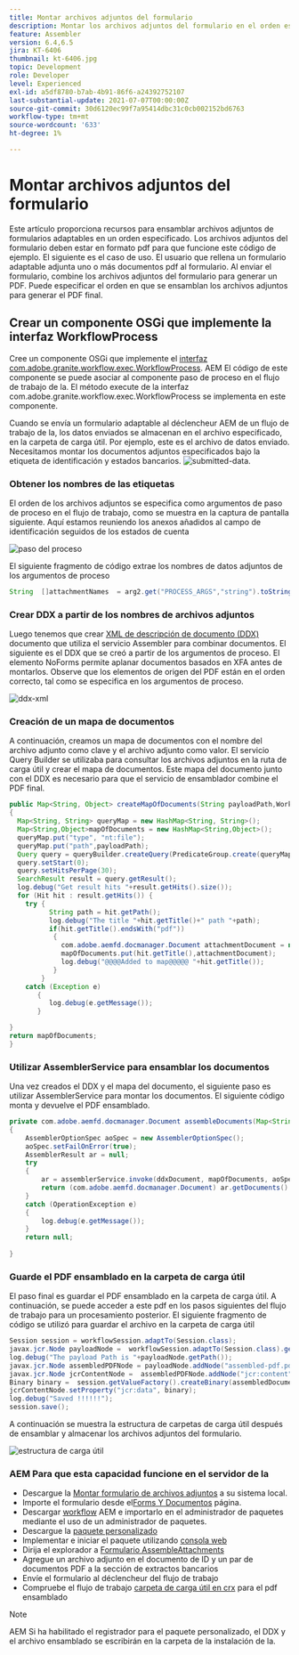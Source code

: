 ```yaml
---
title: Montar archivos adjuntos del formulario
description: Montar los archivos adjuntos del formulario en el orden especificado
feature: Assembler
version: 6.4,6.5
jira: KT-6406
thumbnail: kt-6406.jpg
topic: Development
role: Developer
level: Experienced
exl-id: a5df8780-b7ab-4b91-86f6-a24392752107
last-substantial-update: 2021-07-07T00:00:00Z
source-git-commit: 30d6120ec99f7a95414dbc31c0cb002152bd6763
workflow-type: tm+mt
source-wordcount: '633'
ht-degree: 1%

---
```


# Montar archivos adjuntos del formulario

Este artículo proporciona recursos para ensamblar archivos adjuntos de formularios adaptables en un orden especificado. Los archivos adjuntos del formulario deben estar en formato pdf para que funcione este código de ejemplo. El siguiente es el caso de uso.
El usuario que rellena un formulario adaptable adjunta uno o más documentos pdf al formulario.
Al enviar el formulario, combine los archivos adjuntos del formulario para generar un PDF. Puede especificar el orden en que se ensamblan los archivos adjuntos para generar el PDF final.

## Crear un componente OSGi que implemente la interfaz WorkflowProcess

Cree un componente OSGi que implemente el [interfaz com.adobe.granite.workflow.exec.WorkflowProcess](https://helpx.adobe.com/experience-manager/6-5/sites/developing/using/reference-materials/javadoc/com/adobe/granite/workflow/exec/WorkflowProcess.html). AEM El código de este componente se puede asociar al componente paso de proceso en el flujo de trabajo de la. El método execute de la interfaz com.adobe.granite.workflow.exec.WorkflowProcess se implementa en este componente.

Cuando se envía un formulario adaptable al déclencheur AEM de un flujo de trabajo de la, los datos enviados se almacenan en el archivo especificado, en la carpeta de carga útil. Por ejemplo, este es el archivo de datos enviado. Necesitamos montar los documentos adjuntos especificados bajo la etiqueta de identificación y estados bancarios.
![submitted-data](assets/submitted-data.JPG).

### Obtener los nombres de las etiquetas

El orden de los archivos adjuntos se especifica como argumentos de paso de proceso en el flujo de trabajo, como se muestra en la captura de pantalla siguiente. Aquí estamos reuniendo los anexos añadidos al campo de identificación seguidos de los estados de cuenta

![paso del proceso](assets/process-step.JPG)

El siguiente fragmento de código extrae los nombres de datos adjuntos de los argumentos de proceso

```java
String  []attachmentNames  = arg2.get("PROCESS_ARGS","string").toString().split(",");
```

### Crear DDX a partir de los nombres de archivos adjuntos

Luego tenemos que crear [XML de descripción de documento (DDX)](https://helpx.adobe.com/pdf/aem-forms/6-2/ddxRef.pdf) documento que utiliza el servicio Assembler para combinar documentos. El siguiente es el DDX que se creó a partir de los argumentos de proceso. El elemento NoForms permite aplanar documentos basados en XFA antes de montarlos. Observe que los elementos de origen del PDF están en el orden correcto, tal como se especifica en los argumentos de proceso.

![ddx-xml](assets/ddx.PNG)

### Creación de un mapa de documentos

A continuación, creamos un mapa de documentos con el nombre del archivo adjunto como clave y el archivo adjunto como valor. El servicio Query Builder se utilizaba para consultar los archivos adjuntos en la ruta de carga útil y crear el mapa de documentos. Este mapa del documento junto con el DDX es necesario para que el servicio de ensamblador combine el PDF final.

```java
public Map<String, Object> createMapOfDocuments(String payloadPath,WorkflowSession workflowSession )
{
  Map<String, String> queryMap = new HashMap<String, String>();
  Map<String,Object>mapOfDocuments = new HashMap<String,Object>();
  queryMap.put("type", "nt:file");
  queryMap.put("path",payloadPath);
  Query query = queryBuilder.createQuery(PredicateGroup.create(queryMap),workflowSession.adaptTo(Session.class));
  query.setStart(0);
  query.setHitsPerPage(30);
  SearchResult result = query.getResult();
  log.debug("Get result hits "+result.getHits().size());
  for (Hit hit : result.getHits()) {
    try {
          String path = hit.getPath();
          log.debug("The title "+hit.getTitle()+" path "+path);
          if(hit.getTitle().endsWith("pdf"))
           {
             com.adobe.aemfd.docmanager.Document attachmentDocument = new com.adobe.aemfd.docmanager.Document(path);
             mapOfDocuments.put(hit.getTitle(),attachmentDocument);
             log.debug("@@@@Added to map@@@@@ "+hit.getTitle());
           }
        }
    catch (Exception e)
       {
          log.debug(e.getMessage());
       }

}
return mapOfDocuments;
}
```

### Utilizar AssemblerService para ensamblar los documentos

Una vez creados el DDX y el mapa del documento, el siguiente paso es utilizar AssemblerService para montar los documentos.
El siguiente código monta y devuelve el PDF ensamblado.

```java
private com.adobe.aemfd.docmanager.Document assembleDocuments(Map<String, Object> mapOfDocuments, com.adobe.aemfd.docmanager.Document ddxDocument)
{
    AssemblerOptionSpec aoSpec = new AssemblerOptionSpec();
    aoSpec.setFailOnError(true);
    AssemblerResult ar = null;
    try
    {
        ar = assemblerService.invoke(ddxDocument, mapOfDocuments, aoSpec);
        return (com.adobe.aemfd.docmanager.Document) ar.getDocuments().get("GeneratedDocument.pdf");
    }
    catch (OperationException e)
    {
        log.debug(e.getMessage());
    }
    return null;
    
}
```

### Guarde el PDF ensamblado en la carpeta de carga útil

El paso final es guardar el PDF ensamblado en la carpeta de carga útil. A continuación, se puede acceder a este pdf en los pasos siguientes del flujo de trabajo para un procesamiento posterior.
El siguiente fragmento de código se utilizó para guardar el archivo en la carpeta de carga útil

```java
Session session = workflowSession.adaptTo(Session.class);
javax.jcr.Node payloadNode =  workflowSession.adaptTo(Session.class).getNode(workItem.getWorkflowData().getPayload().toString());
log.debug("The payload Path is "+payloadNode.getPath());
javax.jcr.Node assembledPDFNode = payloadNode.addNode("assembled-pdf.pdf", "nt:file"); 
javax.jcr.Node jcrContentNode =  assembledPDFNode.addNode("jcr:content", "nt:resource");
Binary binary =  session.getValueFactory().createBinary(assembledDocument.getInputStream());
jcrContentNode.setProperty("jcr:data", binary);
log.debug("Saved !!!!!!"); 
session.save();
```

A continuación se muestra la estructura de carpetas de carga útil después de ensamblar y almacenar los archivos adjuntos del formulario.

![estructura de carga útil](assets/payload-structure.JPG)

### AEM Para que esta capacidad funcione en el servidor de la

* Descargue la [Montar formulario de archivos adjuntos](assets/assemble-form-attachments-af.zip) a su sistema local.
* Importe el formulario desde el[Forms Y Documentos](http://localhost:4502/aem/forms.html/content/dam/formsanddocuments) página.
* Descargar [workflow](assets/assemble-form-attachments.zip) AEM e importarlo en el administrador de paquetes mediante el uso de un administrador de paquetes.
* Descargue la [paquete personalizado](assets/assembletaskattachments.assembletaskattachments.core-1.0-SNAPSHOT.jar)
* Implementar e iniciar el paquete utilizando [consola web](http://localhost:4502/system/console/bundles)
* Dirija el explorador a [Formulario AssembleAttachments](http://localhost:4502/content/dam/formsanddocuments/assembleattachments/jcr:content?wcmmode=disabled)
* Agregue un archivo adjunto en el documento de ID y un par de documentos PDF a la sección de extractos bancarios
* Envíe el formulario al déclencheur del flujo de trabajo
* Compruebe el flujo de trabajo [carpeta de carga útil en crx](http://localhost:4502/crx/de/index.jsp#/var/fd/dashboard/payload) para el pdf ensamblado

>[!NOTE]
> AEM Si ha habilitado el registrador para el paquete personalizado, el DDX y el archivo ensamblado se escribirán en la carpeta de la instalación de la.
